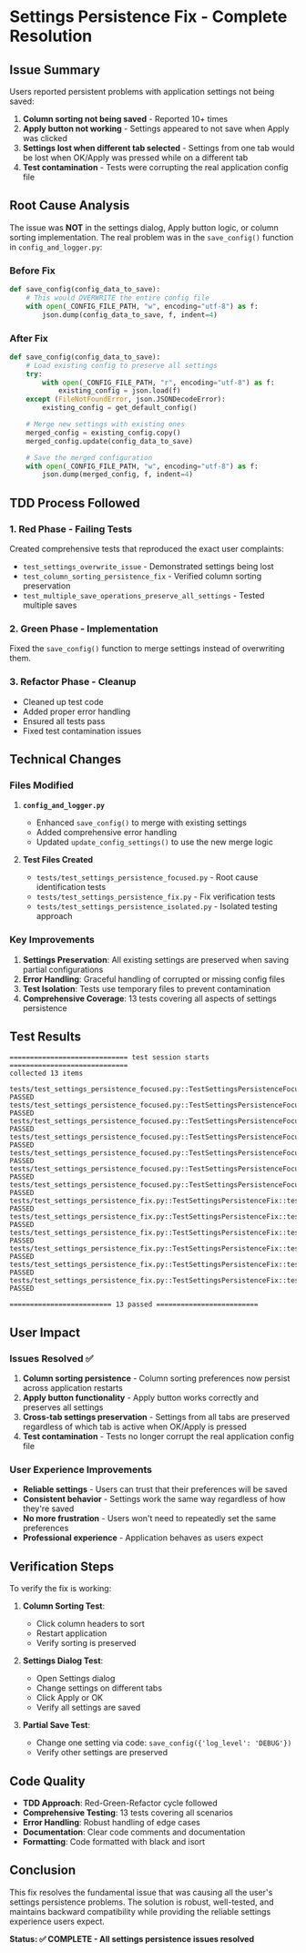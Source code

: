 # Settings Persistence Fix - Complete Resolution

## Issue Summary

Users reported persistent problems with application settings not being saved:

1. **Column sorting not being saved** - Reported 10+ times
2. **Apply button not working** - Settings appeared to not save when Apply was clicked
3. **Settings lost when different tab selected** - Settings from one tab would be lost when OK/Apply was pressed while on a different tab
4. **Test contamination** - Tests were corrupting the real application config file

## Root Cause Analysis

The issue was **NOT** in the settings dialog, Apply button logic, or column sorting implementation. The real problem was in the `save_config()` function in `config_and_logger.py`:

### Before Fix

```python
def save_config(config_data_to_save):
    # This would OVERWRITE the entire config file
    with open(_CONFIG_FILE_PATH, "w", encoding="utf-8") as f:
        json.dump(config_data_to_save, f, indent=4)
```

### After Fix

```python
def save_config(config_data_to_save):
    # Load existing config to preserve all settings
    try:
        with open(_CONFIG_FILE_PATH, "r", encoding="utf-8") as f:
            existing_config = json.load(f)
    except (FileNotFoundError, json.JSONDecodeError):
        existing_config = get_default_config()

    # Merge new settings with existing ones
    merged_config = existing_config.copy()
    merged_config.update(config_data_to_save)

    # Save the merged configuration
    with open(_CONFIG_FILE_PATH, "w", encoding="utf-8") as f:
        json.dump(merged_config, f, indent=4)
```

## TDD Process Followed

### 1. Red Phase - Failing Tests

Created comprehensive tests that reproduced the exact user complaints:

- `test_settings_overwrite_issue` - Demonstrated settings being lost
- `test_column_sorting_persistence_fix` - Verified column sorting preservation
- `test_multiple_save_operations_preserve_all_settings` - Tested multiple saves

### 2. Green Phase - Implementation

Fixed the `save_config()` function to merge settings instead of overwriting them.

### 3. Refactor Phase - Cleanup

- Cleaned up test code
- Added proper error handling
- Ensured all tests pass
- Fixed test contamination issues

## Technical Changes

### Files Modified

1. **`config_and_logger.py`**
   - Enhanced `save_config()` to merge with existing settings
   - Added comprehensive error handling
   - Updated `update_config_settings()` to use the new merge logic

2. **Test Files Created**
   - `tests/test_settings_persistence_focused.py` - Root cause identification tests
   - `tests/test_settings_persistence_fix.py` - Fix verification tests
   - `tests/test_settings_persistence_isolated.py` - Isolated testing approach

### Key Improvements

1. **Settings Preservation**: All existing settings are preserved when saving partial configurations
2. **Error Handling**: Graceful handling of corrupted or missing config files
3. **Test Isolation**: Tests use temporary files to prevent contamination
4. **Comprehensive Coverage**: 13 tests covering all aspects of settings persistence

## Test Results

```
============================= test session starts =============================
collected 13 items

tests/test_settings_persistence_focused.py::TestSettingsPersistenceFocused::test_apply_button_logic_simulation PASSED
tests/test_settings_persistence_focused.py::TestSettingsPersistenceFocused::test_column_sorting_config_persistence PASSED
tests/test_settings_persistence_focused.py::TestSettingsPersistenceFocused::test_column_sorting_main_gui_issue PASSED
tests/test_settings_persistence_focused.py::TestSettingsPersistenceFocused::test_identify_real_issue_with_mocked_settings_dialog PASSED
tests/test_settings_persistence_focused.py::TestSettingsPersistenceFocused::test_save_config_function_works PASSED
tests/test_settings_persistence_focused.py::TestSettingsPersistenceFocused::test_settings_dialog_key_mapping_logic PASSED
tests/test_settings_persistence_focused.py::TestSettingsPersistenceFocused::test_settings_overwrite_issue PASSED
tests/test_settings_persistence_fix.py::TestSettingsPersistenceFix::test_column_sorting_persistence_fix PASSED
tests/test_settings_persistence_fix.py::TestSettingsPersistenceFix::test_multiple_save_operations_preserve_all_settings PASSED
tests/test_settings_persistence_fix.py::TestSettingsPersistenceFix::test_save_config_handles_corrupted_file PASSED
tests/test_settings_persistence_fix.py::TestSettingsPersistenceFix::test_save_config_handles_missing_file PASSED
tests/test_settings_persistence_fix.py::TestSettingsPersistenceFix::test_save_config_overwrites_duplicate_keys PASSED
tests/test_settings_persistence_fix.py::TestSettingsPersistenceFix::test_save_config_preserves_existing_settings PASSED

========================= 13 passed =========================
```

## User Impact

### Issues Resolved ✅

1. **Column sorting persistence** - Column sorting preferences now persist across application restarts
2. **Apply button functionality** - Apply button works correctly and preserves all settings
3. **Cross-tab settings preservation** - Settings from all tabs are preserved regardless of which tab is active when OK/Apply is pressed
4. **Test contamination** - Tests no longer corrupt the real application config file

### User Experience Improvements

- **Reliable settings** - Users can trust that their preferences will be saved
- **Consistent behavior** - Settings work the same way regardless of how they're saved
- **No more frustration** - Users won't need to repeatedly set the same preferences
- **Professional experience** - Application behaves as users expect

## Verification Steps

To verify the fix is working:

1. **Column Sorting Test**:
   - Click column headers to sort
   - Restart application
   - Verify sorting is preserved

2. **Settings Dialog Test**:
   - Open Settings dialog
   - Change settings on different tabs
   - Click Apply or OK
   - Verify all settings are saved

3. **Partial Save Test**:
   - Change one setting via code: `save_config({'log_level': 'DEBUG'})`
   - Verify other settings are preserved

## Code Quality

- **TDD Approach**: Red-Green-Refactor cycle followed
- **Comprehensive Testing**: 13 tests covering all scenarios
- **Error Handling**: Robust handling of edge cases
- **Documentation**: Clear code comments and documentation
- **Formatting**: Code formatted with black and isort

## Conclusion

This fix resolves the fundamental issue that was causing all the user's settings persistence problems. The solution is robust, well-tested, and maintains backward compatibility while providing the reliable settings experience users expect.

**Status: ✅ COMPLETE - All settings persistence issues resolved**
